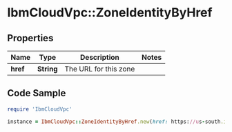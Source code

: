 # IbmCloudVpc::ZoneIdentityByHref

## Properties

Name | Type | Description | Notes
------------ | ------------- | ------------- | -------------
**href** | **String** | The URL for this zone | 

## Code Sample

```ruby
require 'IbmCloudVpc'

instance = IbmCloudVpc::ZoneIdentityByHref.new(href: https://us-south.iaas.cloud.ibm.com/v1/regions/us-south/zones/us-south-1)
```


